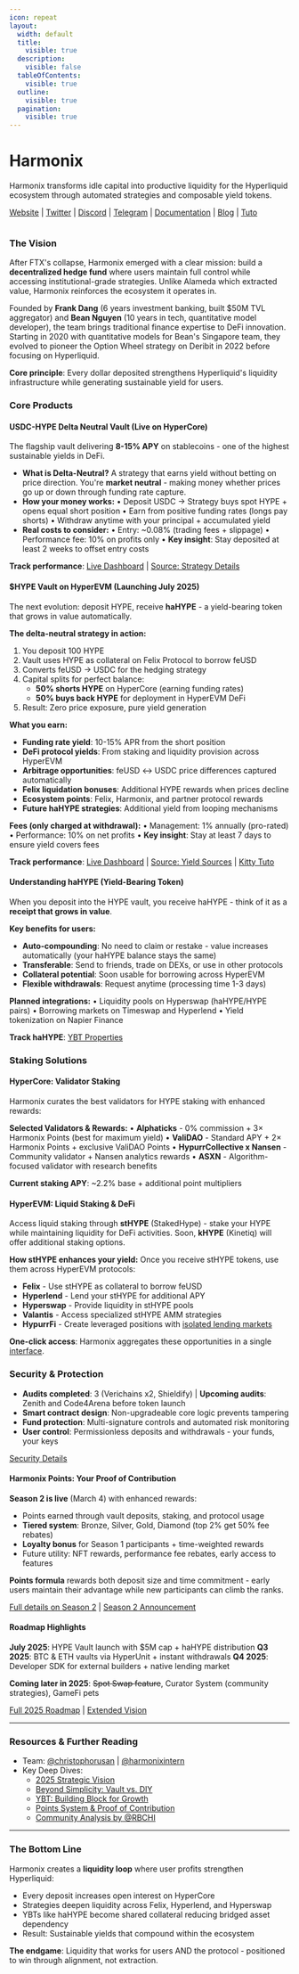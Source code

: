 ```yaml
---
icon: repeat
layout:
  width: default
  title:
    visible: true
  description:
    visible: false
  tableOfContents:
    visible: true
  outline:
    visible: true
  pagination:
    visible: true
---
```


# Harmonix

Harmonix transforms idle capital into productive liquidity for the Hyperliquid ecosystem through automated strategies and composable yield tokens.

[Website](https://harmonix.fi/) | [Twitter](https://x.com/harmonixfi) | [Discord](https://discord.com/invite/sNgbWFJ9Bw) | [Telegram](https://t.me/harmonix_chat) | [Documentation](https://harmonix-finance.gitbook.io/harmonix-docs) | [Blog](https://mirror.xyz/0xBc76Ef781235ed6d9e58e566dD07fdB32b6bEF04) | [Tuto](https://harmonix-finance.gitbook.io/harmonix-docs/tutorials/how-to-get-started)

<figure><img src="../../../.gitbook/assets/Harmonix_v2.PNG" alt=""><figcaption></figcaption></figure>

### The Vision

After FTX's collapse, Harmonix emerged with a clear mission: build a **decentralized hedge fund** where users maintain full control while accessing institutional-grade strategies. Unlike Alameda which extracted value, Harmonix reinforces the ecosystem it operates in.

Founded by **Frank Dang** (6 years investment banking, built $50M TVL aggregator) and **Bean Nguyen** (10 years in tech, quantitative model developer), the team brings traditional finance expertise to DeFi innovation. Starting in 2020 with quantitative models for Bean's Singapore team, they evolved to pioneer the Option Wheel strategy on Deribit in 2022 before focusing on Hyperliquid.

**Core principle**: Every dollar deposited strengthens Hyperliquid's liquidity infrastructure while generating sustainable yield for users.

### Core Products

#### USDC-HYPE Delta Neutral Vault (Live on HyperCore)

The flagship vault delivering **8-15% APY** on stablecoins - one of the highest sustainable yields in DeFi.

* **What is Delta-Neutral?** A strategy that earns yield without betting on price direction. You're **market neutral** - making money whether prices go up or down through funding rate capture.
* **How your money works:** • Deposit USDC → Strategy buys spot HYPE + opens equal short position • Earn from positive funding rates (longs pay shorts) • Withdraw anytime with your principal + accumulated yield
* **Real costs to consider:** • Entry: \~0.08% (trading fees + slippage) • Performance fee: 10% on profits only • **Key insight**: Stay deposited at least 2 weeks to offset entry costs

**Track performance**: [Live Dashboard](https://app.harmonix.fi/dashboards/ba33d0f9-aa1f-4b59-af87-d0751ccb4dd3) | [Source: Strategy Details](https://harmonix-finance.gitbook.io/harmonix-docs/product-harmonix-finance/overview-strategies/hyperliquid-usdc-hype-delta-neutral-vault)

#### $HYPE Vault on HyperEVM (Launching July 2025)

The next evolution: deposit HYPE, receive **haHYPE** - a yield-bearing token that grows in value automatically.

**The delta-neutral strategy in action:**

1. You deposit 100 HYPE
2. Vault uses HYPE as collateral on Felix Protocol to borrow feUSD
3. Converts feUSD → USDC for the hedging strategy
4. Capital splits for perfect balance:
   * **50% shorts HYPE** on HyperCore (earning funding rates)
   * **50% buys back HYPE** for deployment in HyperEVM DeFi
5. Result: Zero price exposure, pure yield generation

**What you earn:**&#x20;

* **Funding rate yield**: 10-15% APR from the short position
* **DeFi protocol yields**: From staking and liquidity provision across HyperEVM&#x20;
* **Arbitrage opportunities**: feUSD ↔ USDC price differences captured automatically
* **Felix liquidation bonuses**: Additional HYPE rewards when prices decline
* **Ecosystem points**: Felix, Harmonix, and partner protocol rewards
* **Future haHYPE strategies**: Additional yield from looping mechanisms

**Fees (only charged at withdrawal):** • Management: 1% annually (pro-rated) • Performance: 10% on net profits • **Key insight**: Stay at least 7 days to ensure yield covers fees

**Track performance**: [Live Dashboard](https://app.harmonix.fi/vaults/hyperevm-delta-neutral-hype-v3) | [Source: Yield Sources](https://harmonix-finance.gitbook.io/harmonix-docs/product-harmonix-finance/overview-strategies/usdhype-vault-on-hyperevm) | [Kitty Tuto](https://x.com/harmonixintern/status/1939243780915474698)

#### Understanding haHYPE (Yield-Bearing Token)

When you deposit into the HYPE vault, you receive haHYPE - think of it as a **receipt that grows in value**.

**Key benefits for users:**

* **Auto-compounding**: No need to claim or restake - value increases automatically (your haHYPE balance stays the same)
* **Transferable**: Send to friends, trade on DEXs, or use in other protocols&#x20;
* **Collateral potential**: Soon usable for borrowing across HyperEVM
* **Flexible withdrawals**: Request anytime (processing time 1-3 days)

**Planned integrations:** • Liquidity pools on Hyperswap (haHYPE/HYPE pairs) • Borrowing markets on Timeswap and Hyperlend • Yield tokenization on Napier Finance

**Track haHYPE**: [YBT Properties](https://harmonix-finance.gitbook.io/harmonix-docs/product-harmonix-finance/yield-bearing-token)

### Staking Solutions

#### HyperCore: Validator Staking

Harmonix curates the best validators for HYPE staking with enhanced rewards:

**Selected Validators & Rewards:** • **Alphaticks** - 0% commission + 3× Harmonix Points (best for maximum yield) • **ValiDAO** - Standard APY + 2× Harmonix Points + exclusive ValiDAO Points • **HypurrCollective x Nansen** - Community validator + Nansen analytics rewards • **ASXN** - Algorithm-focused validator with research benefits

**Current staking APY**: \~2.2% base + additional point multipliers

#### HyperEVM: Liquid Staking & DeFi

Access liquid staking through **stHYPE** (StakedHype) - stake your HYPE while maintaining liquidity for DeFi activities. Soon, **kHYPE** (Kinetiq) will offer additional staking options.

**How stHYPE enhances your yield:** Once you receive stHYPE tokens, use them across HyperEVM protocols:

* **Felix** - Use stHYPE as collateral to borrow feUSD
* **Hyperlend** - Lend your stHYPE for additional APY
* **Hyperswap** - Provide liquidity in stHYPE pools
* **Valantis** - Access specialized stHYPE AMM strategies
* **HypurrFi** - Create leveraged positions with [isolated lending markets](https://x.com/harmonixfi/status/1937000845175914514)

**One-click access**: Harmonix aggregates these opportunities in a single [interface](https://app.harmonix.fi/stake).

### Security & Protection

* **Audits completed**: 3 (Verichains x2, Shieldify) | **Upcoming audits**: Zenith and Code4Arena before token launch
* **Smart contract design**: Non-upgradeable core logic prevents tampering
* **Fund protection**: Multi-signature controls and automated risk monitoring
* **User control**: Permissionless deposits and withdrawals - your funds, your keys

[Security Details](https://harmonix-finance.gitbook.io/harmonix-docs/security-and-risk)

#### Harmonix Points: Your Proof of Contribution

**Season 2 is live** (March 4) with enhanced rewards:

* Points earned through vault deposits, staking, and protocol usage
* **Tiered system**: Bronze, Silver, Gold, Diamond (top 2% get 50% fee rebates)
* **Loyalty bonus** for Season 1 participants + time-weighted rewards
* Future utility: NFT rewards, performance fee rebates, early access to features

**Points formula** rewards both deposit size and time commitment - early users maintain their advantage while new participants can climb the ranks.

[Full details on Season 2](https://harmonix-finance.gitbook.io/harmonix-docs/referral-and-point/harmonix-point-program) | [Season 2 Announcement](https://x.com/harmonixfi/status/1896810760787071304)

#### Roadmap Highlights

**July 2025**: HYPE Vault launch with $5M cap + haHYPE distribution **Q3 2025**: BTC & ETH vaults via HyperUnit + instant withdrawals **Q4 2025**: Developer SDK for external builders + native lending market

**Coming later in 2025**: ~~Spot Swap feature~~, Curator System (community strategies), GameFi pets

[Full 2025 Roadmap](https://x.com/harmonixfi/status/1929365326036189611) | [Extended Vision](https://x.com/harmonixfi/status/1875626474449027073)

***

### Resources & Further Reading

* Team: [@christophorusan](https://x.com/christophorusan) | [@harmonixintern](https://x.com/harmonixintern)
* Key Deep Dives:
  * [2025 Strategic Vision](https://x.com/harmonixfi/status/1926265822223184067)
  * [Beyond Simplicity: Vault vs. DIY](https://x.com/harmonixfi/status/1937829024279200129)
  * [YBT: Building Block for Growth](https://x.com/harmonixfi/status/1935641817820844488)
  * [Points System & Proof of Contribution](https://x.com/harmonixfi/status/1932744444891275565)
  * [Community Analysis by @RBCHI](https://x.com/RBCHI/status/1938309996011470951)

***

### The Bottom Line

Harmonix creates a **liquidity loop** where user profits strengthen Hyperliquid:

* Every deposit increases open interest on HyperCore
* Strategies deepen liquidity across Felix, Hyperlend, and Hyperswap
* YBTs like haHYPE become shared collateral reducing bridged asset dependency
* Result: Sustainable yields that compound within the ecosystem

**The endgame**: Liquidity that works for users AND the protocol - positioned to win through alignment, not extraction.
